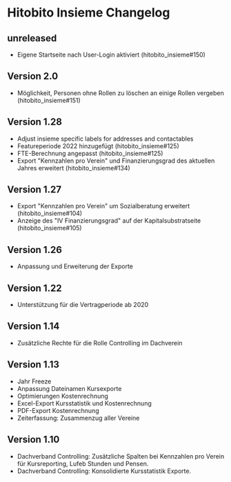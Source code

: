 # Hitobito Insieme Changelog

## unreleased

* Eigene Startseite nach User-Login aktiviert (hitobito_insieme#150)

## Version 2.0

*  Möglichkeit, Personen ohne Rollen zu löschen an einige Rollen vergeben (hitobito_insieme#151)

## Version 1.28

*  Adjust insieme specific labels for addresses and contactables
*  Featureperiode 2022 hinzugefügt (hitobito_insieme#125)
*  FTE-Berechnung angepasst (hitobito_insieme#125)
*  Export "Kennzahlen pro Verein" und Finanzierungsgrad des aktuellen Jahres erweitert (hitobito_insieme#134)

## Version 1.27

*  Export "Kennzahlen pro Verein" um Sozialberatung erweitert (hitobito_insieme#104)
*  Anzeige des "IV Finanzierungsgrad" auf der Kapitalsubstratseite (hitobito_insieme#105)

## Version 1.26

*   Anpassung und Erweiterung der Exporte

## Version 1.22

*   Unterstützung für die Vertragperiode ab 2020

## Version 1.14

*   Zusätzliche Rechte für die Rolle Controlling im Dachverein

## Version 1.13

*   Jahr Freeze
*   Anpassung Dateinamen Kursexporte
*   Optimierungen Kostenrechnung
*   Excel-Export Kursstatistik und Kostenrechnung
*   PDF-Export Kostenrechnung
*   Zeiterfassung: Zusammenzug aller Vereine

## Version 1.10

*   Dachverband Controlling: Zusätzliche Spalten bei Kennzahlen pro Verein für Kursreporting, Lufeb Stunden und Pensen.
*   Dachverband Controlling: Konsolidierte Kursstatistik Exporte.
